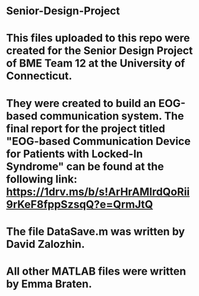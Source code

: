 # Senior-Design-Project

# This files uploaded to this repo were created for the Senior Design Project of BME Team 12 at the University of Connecticut.
# They were created to build an EOG-based communication system. The final report for the project titled "EOG-based Communication Device for Patients with Locked-In Syndrome" can be found at the following link: https://1drv.ms/b/s!ArHrAMlrdQoRii9rKeF8fppSzsqQ?e=QrmJtQ

# The file DataSave.m was written by David Zalozhin.
# All other MATLAB files were written by Emma Braten.
